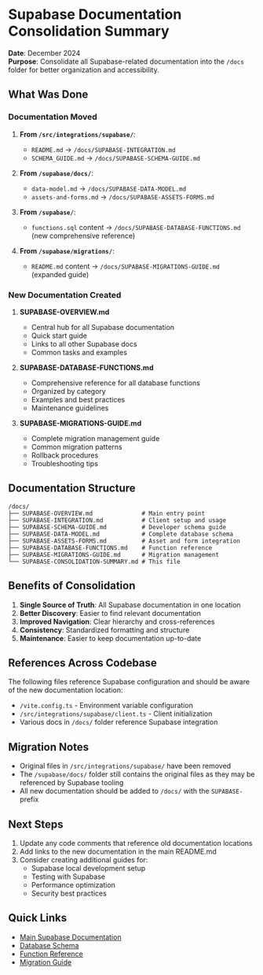 # Supabase Documentation Consolidation Summary

**Date**: December 2024  
**Purpose**: Consolidate all Supabase-related documentation into the `/docs` folder for better organization and accessibility.

## What Was Done

### Documentation Moved

1. **From `/src/integrations/supabase/`**:
   - `README.md` → `/docs/SUPABASE-INTEGRATION.md`
   - `SCHEMA_GUIDE.md` → `/docs/SUPABASE-SCHEMA-GUIDE.md`

2. **From `/supabase/docs/`**:
   - `data-model.md` → `/docs/SUPABASE-DATA-MODEL.md`
   - `assets-and-forms.md` → `/docs/SUPABASE-ASSETS-FORMS.md`

3. **From `/supabase/`**:
   - `functions.sql` content → `/docs/SUPABASE-DATABASE-FUNCTIONS.md` (new comprehensive reference)

4. **From `/supabase/migrations/`**:
   - `README.md` content → `/docs/SUPABASE-MIGRATIONS-GUIDE.md` (expanded guide)

### New Documentation Created

1. **SUPABASE-OVERVIEW.md**
   - Central hub for all Supabase documentation
   - Quick start guide
   - Links to all other Supabase docs
   - Common tasks and examples

2. **SUPABASE-DATABASE-FUNCTIONS.md**
   - Comprehensive reference for all database functions
   - Organized by category
   - Examples and best practices
   - Maintenance guidelines

3. **SUPABASE-MIGRATIONS-GUIDE.md**
   - Complete migration management guide
   - Common migration patterns
   - Rollback procedures
   - Troubleshooting tips

## Documentation Structure

```
/docs/
├── SUPABASE-OVERVIEW.md              # Main entry point
├── SUPABASE-INTEGRATION.md           # Client setup and usage
├── SUPABASE-SCHEMA-GUIDE.md          # Developer schema guide
├── SUPABASE-DATA-MODEL.md            # Complete database schema
├── SUPABASE-ASSETS-FORMS.md          # Asset and form integration
├── SUPABASE-DATABASE-FUNCTIONS.md    # Function reference
├── SUPABASE-MIGRATIONS-GUIDE.md      # Migration management
└── SUPABASE-CONSOLIDATION-SUMMARY.md # This file
```

## Benefits of Consolidation

1. **Single Source of Truth**: All Supabase documentation in one location
2. **Better Discovery**: Easier to find relevant documentation
3. **Improved Navigation**: Clear hierarchy and cross-references
4. **Consistency**: Standardized formatting and structure
5. **Maintenance**: Easier to keep documentation up-to-date

## References Across Codebase

The following files reference Supabase configuration and should be aware of the new documentation location:

- `/vite.config.ts` - Environment variable configuration
- `/src/integrations/supabase/client.ts` - Client initialization
- Various docs in `/docs/` folder reference Supabase integration

## Migration Notes

- Original files in `/src/integrations/supabase/` have been removed
- The `/supabase/docs/` folder still contains the original files as they may be referenced by Supabase tooling
- All new documentation should be added to `/docs/` with the `SUPABASE-` prefix

## Next Steps

1. Update any code comments that reference old documentation locations
2. Add links to the new documentation in the main README.md
3. Consider creating additional guides for:
   - Supabase local development setup
   - Testing with Supabase
   - Performance optimization
   - Security best practices

## Quick Links

- [Main Supabase Documentation](./SUPABASE-OVERVIEW.md)
- [Database Schema](./SUPABASE-DATA-MODEL.md)
- [Function Reference](./SUPABASE-DATABASE-FUNCTIONS.md)
- [Migration Guide](./SUPABASE-MIGRATIONS-GUIDE.md)